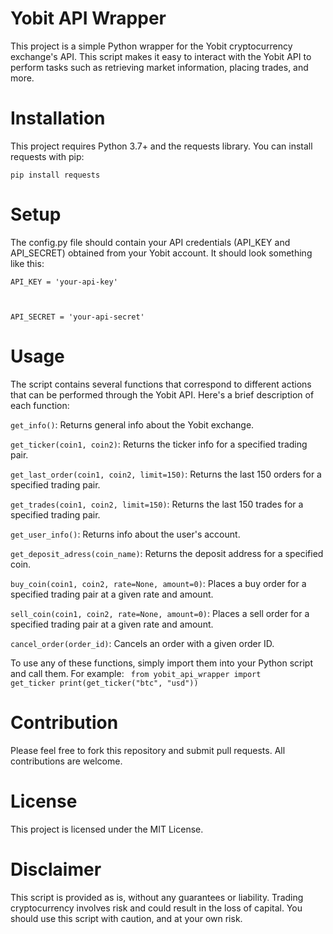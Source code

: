 # Yobit API Wrapper
This project is a simple Python wrapper for the Yobit cryptocurrency exchange's API. This script makes it easy to interact with the Yobit API to perform tasks such as retrieving market information, placing trades, and more.

# Installation
This project requires Python 3.7+ and the requests library. You can install requests with pip:

<code>pip install requests</code>

# Setup
The config.py file should contain your API credentials (API_KEY and API_SECRET) obtained from your Yobit account. It should look something like this:

<code>API_KEY = 'your-api-key'

API_SECRET = 'your-api-secret' </code>

# Usage
The script contains several functions that correspond to different actions that can be performed through the Yobit API. Here's a brief description of each function:

<code>get_info()</code>: Returns general info about the Yobit exchange.

<code>get_ticker(coin1, coin2)</code>: Returns the ticker info for a specified trading pair.

<code>get_last_order(coin1, coin2, limit=150)</code>: Returns the last 150 orders for a specified trading pair.

<code>get_trades(coin1, coin2, limit=150)</code>: Returns the last 150 trades for a specified trading pair.

<code>get_user_info()</code>: Returns info about the user's account.

<code>get_deposit_adress(coin_name)</code>: Returns the deposit address for a specified coin.

<code>buy_coin(coin1, coin2, rate=None, amount=0)</code>: Places a buy order for a specified trading pair at a given rate and amount.

<code>sell_coin(coin1, coin2, rate=None, amount=0)</code>: Places a sell order for a specified trading pair at a given rate and amount.

<code>cancel_order(order_id)</code>: Cancels an order with a given order ID.

To use any of these functions, simply import them into your Python script and call them. For example:
<code>
from yobit_api_wrapper import get_ticker
print(get_ticker("btc", "usd"))
</code>

# Contribution
Please feel free to fork this repository and submit pull requests. All contributions are welcome.

# License
This project is licensed under the MIT License.

# Disclaimer
This script is provided as is, without any guarantees or liability. Trading cryptocurrency involves risk and could result in the loss of capital. You should use this script with caution, and at your own risk.
